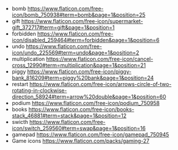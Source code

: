 - bomb https://www.flaticon.com/free-icon/bomb_750938#term=bomb&page=1&position=25
- gift https://www.flaticon.com/free-icon/supermarket-gift_372717#term=gift&page=1&position=1
- forbidden https://www.flaticon.com/free-icon/disabled_259464#term=forbidden&page=1&position=6
- undo https://www.flaticon.com/free-icon/undo_225569#term=undo&page=1&position=2
- multiplication https://www.flaticon.com/free-icon/cancel-cross_12990#term=multiplication&page=1&position=21
- piggy https://www.flaticon.com/free-icon/piggy-bank_816209#term=piggy%20bank&page=1&position=24
- restart https://www.flaticon.com/free-icon/arrows-circle-of-two-rotating-in-clockwise-direction_58924#term=arrow%20double&page=1&position=60
- podium https://www.flaticon.com/free-icon/podium_750958
- books https://www.flaticon.com/free-icon/books-stack_46881#term=stack&page=1&position=12
- swicth https://www.flaticon.com/free-icon/switch_259560#term=swap&page=1&position=16
- gamepad https://www.flaticon.com/free-icon/gamepad_750945
- Game icons https://www.flaticon.com/packs/gaming-27